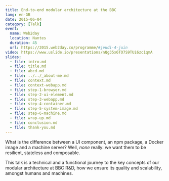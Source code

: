 ```yaml
---
title: End-to-end modular architecture at the BBC
lang: en-GB
date: 2015-06-04
category: [Talk]
event:
  name: Web2day
  location: Nantes
  duration: 45
  url: https://2015.web2day.co/programme/#jeudi-4-juin
video: https://www.uslide.io/presentations/nQg35x6TO7S9TUi6zc1qmA
slides:
  - file: intro.md
  - file: title.md
  - file: abcd.md
  - file: ../../_about-me.md
  - file: context.md
  - file: context-webapp.md
  - file: step-1-browser.md
  - file: step-2-ui-element.md
  - file: step-3-webapp.md
  - file: step-4-container.md
  - file: step-5-system-image.md
  - file: step-6-machine.md
  - file: wrap-up.md
  - file: conclusion.md
  - file: thank-you.md
---
```


What is the difference between a UI component, an npm package, a Docker image and a machine server? Well, *none* really: we want them to be resilient, stateless and composable.

This talk is a technical and a functional journey to the key concepts of our modular architecture at BBC R&D, how we ensure its quality and scalability, amongst humans and machines.
